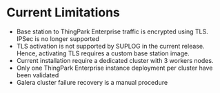 # Current Limitations

- Base station to ThingPark Enterprise traffic is encrypted using TLS. IPSec is no longer supported
- TLS activation is not supported by SUPLOG in the current release. Hence, activating TLS requires a custom base station image.
- Current installation require a dedicated cluster with 3 workers nodes.
- Only one ThingPark Enterprise instance deployment per cluster have been validated
- Galera cluster failure recovery is a manual procedure
